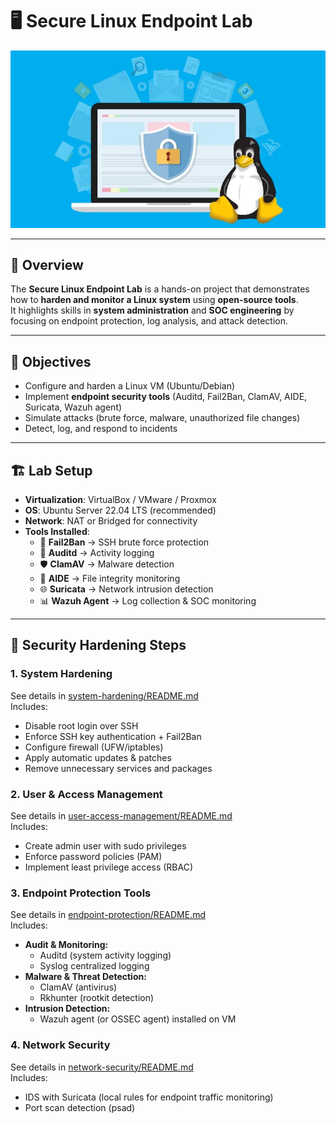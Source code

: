 # 🖥️ Secure Linux Endpoint Lab

![Linux Security](linux_security.png)

---

## 📌 Overview

The **Secure Linux Endpoint Lab** is a hands-on project that demonstrates how to **harden and monitor a Linux system** using **open-source tools**.  
It highlights skills in **system administration** and **SOC engineering** by focusing on endpoint protection, log analysis, and attack detection.  

---

## 🎯 Objectives

- Configure and harden a Linux VM (Ubuntu/Debian)  
- Implement **endpoint security tools** (Auditd, Fail2Ban, ClamAV, AIDE, Suricata, Wazuh agent)  
- Simulate attacks (brute force, malware, unauthorized file changes)  
- Detect, log, and respond to incidents  

---

## 🏗️ Lab Setup

- **Virtualization**: VirtualBox / VMware / Proxmox  
- **OS**: Ubuntu Server 22.04 LTS (recommended)  
- **Network**: NAT or Bridged for connectivity  
- **Tools Installed**:  
  - 🔐 **Fail2Ban** → SSH brute force protection  
  - 🔑 **Auditd** → Activity logging  
  - 🛡️ **ClamAV** → Malware detection  
  - 📂 **AIDE** → File integrity monitoring  
  - 🌐 **Suricata** → Network intrusion detection  
  - 📊 **Wazuh Agent** → Log collection & SOC monitoring  

---

## 🔐 Security Hardening Steps

### 1. System Hardening

See details in [system-hardening/README.md](/system-hardening/README.md)  
Includes:
- Disable root login over SSH  
- Enforce SSH key authentication + Fail2Ban  
- Configure firewall (UFW/iptables)  
- Apply automatic updates & patches  
- Remove unnecessary services and packages  

### 2. User & Access Management

See details in [user-access-management/README.md](/user-access-management/README.md)  
Includes:
- Create admin user with sudo privileges  
- Enforce password policies (PAM)  
- Implement least privilege access (RBAC)  

### 3. Endpoint Protection Tools

See details in [endpoint-protection/README.md](/endpoint-protection/README.md)  
Includes:
- **Audit & Monitoring:**  
    - Auditd (system activity logging)  
    - Syslog centralized logging  
- **Malware & Threat Detection:**  
    - ClamAV (antivirus)  
    - Rkhunter (rootkit detection)  
- **Intrusion Detection:**  
    - Wazuh agent (or OSSEC agent) installed on VM  

### 4. Network Security

See details in [network-security/README.md](/network-security/README.md)  
Includes:
- IDS with Suricata (local rules for endpoint traffic monitoring)  
- Port scan detection (psad)